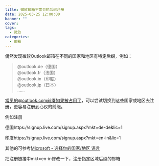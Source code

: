```yaml
---
title: 微软邮箱不常见的后缀注册
date: 2025-03-25 12:00:00
banner: ""
cover: 
tags:
  - 微软
categories:
  - 邮箱
---
```


偶然发现微软Outlook邮箱在不同的国家和地区有特定后缀，例如：

>@outlook.de（德国）<br>
>@outlook.fr（法国）<br>
>@outlook.in（印度）<br>
>@outlook.jp（日本）<br>
>……<br>

常见的@outlook.com前缀如果被占用了，可以尝试切换到这些国家或地区去注册，更容易注册到心仪的前缀。

例如注册

德国https://signup.live.com/signup.aspx?mkt=de-de&lic=1

印度https://signup.live.com/signup.aspx?mkt=en-in&lic=1

其他的可参考[Microsoft - 选择你的国家/地区 语言](http://www.microsoft.com/zh-cn/locale.aspx)

把注册链接中mkt=en-in修改一下，注册指定区域后缀的邮箱